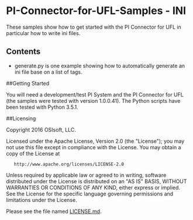 # PI-Connector-for-UFL-Samples - INI

These samples show how to get started with the PI Connector for UFL in particular how to write ini files.

## Contents

* generate.py is one example showing how to automatically generate an ini file base on a list of tags.

##Getting Started

You will need a development/test PI System and the PI Connector for UFL (the samples were tested with version 1.0.0.41).
The Python scripts have been tested with Python 3.5.1.

##Licensing

Copyright 2016 OSIsoft, LLC.

   Licensed under the Apache License, Version 2.0 (the "License");
   you may not use this file except in compliance with the License.
   You may obtain a copy of the License at

       http://www.apache.org/licenses/LICENSE-2.0

   Unless required by applicable law or agreed to in writing, software
   distributed under the License is distributed on an "AS IS" BASIS,
   WITHOUT WARRANTIES OR CONDITIONS OF ANY KIND, either express or implied.
   See the License for the specific language governing permissions and
   limitations under the License.
   
Please see the file named [LICENSE.md](LICENSE.md).

